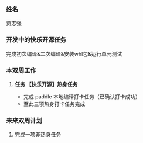### 姓名

贾志强

### 开发中的快乐开源任务

完成初次编译&二次编译&安装whl包&运行单元测试

### 本双周工作

1. **任务 【快乐开源】热身任务**

   - 完成 paddle 本地编译打卡任务（已确认打卡成功）
   - 至此三项热身打卡任务完成



### 未来双周计划

1. 完成一项非热身任务

